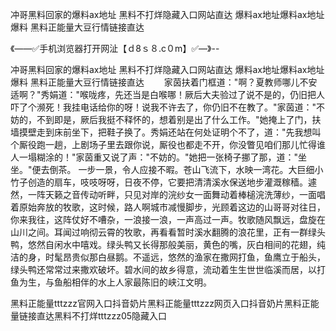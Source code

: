 冲哥黑料回家的爆料ax地址
黑料不打烊隐藏入口网站直达
爆料ax地址爆料ax地址爆料
黑料正能量大豆行情链接直达


《——✅手机浏览器打开网沚【ｄ8ｓ８.c０m】✅—》--

冲哥黑料回家的爆料ax地址
黑料不打烊隐藏入口网站直达
爆料ax地址爆料ax地址爆料
黑料正能量大豆行情链接直达
　　家茵扶着门框道："啊？夏教师哪儿不安适啊？"秀娟道："喉咙疼，先还当是白喉哪！厥后大夫验过了说不是的，仍旧把人吓了个濒死！我挂电话给你的呀！说我不许去了，你仍旧不在教了。"家茵道："不妨的，不到即是，厥后我挺不释怀的，想着别是出了什么工作。"她掩上了门，扶墙摸壁走到床前坐下，把鞋子换了。秀娟还站在何处证明个不了，道："先我想叫个厮役跑一趟，上剧场子里去跟你说，厮役也都走不开，你没瞥见咱们那儿忙得谁人一塌糊涂的！"家茵重又说了声："不妨的。"她把一张椅子挪了那，道："坐坐。"便去倒茶。
一步一景，令人应接不暇。苍山飞流下，水映一湾花。大巨细小竹子创造的扇车，吱吱呀呀，日夜不停，它要把清清溪水保送地步灌溉稼穑。遽然，一阵天籁之音传动听畔，只见对岸的浣纱女一面舞动着棒槌浣洗薄纱，一面唱着原始奔放的牧歌，这时候，路人啊城市减慢脚步，光顾着这边的山哥哥对往日，你来我往，这阵仗好不嘈杂，一浪接一浪，一声高过一声。牧歌随风飘远，盘旋在山川之间。耳闻过响彻云霄的牧歌，再看看暂时溪水翻腾的浪花里，正有一群绿头鸭，悠然自闲水中嘻戏。绿头鸭又长得那般美丽，黄色的嘴，灰白相间的花翅，纯洁的身，时髦昂贵似那白昼鹅。不遥远，悠然的渔家在撒网打鱼，鱼鹰立于船头，绿头鸭还常常过来撒欢破坏。碧水间的故乡得意，流动着生生世世临溪而居，以打鱼为生，与鱼船相伴的水上人家最陈旧的峡江文明。





黑料正能量tttzzz官网入口抖音奶片黑料正能量tttzzz网页入口抖音奶片黑料正能量链接直达黑料不打烊tttzzz05隐藏入口
